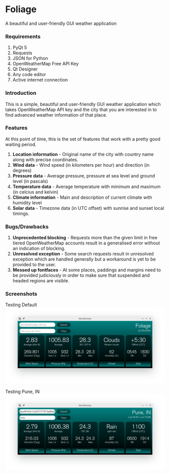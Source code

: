 # Foliage
A beautiful and user-friendly GUI weather application

### Requirements
1. PyQt 5
2. Requests
3. JSON for Python
4. OpenWeatherMap Free API Key
5. Qt Designer
6. Any code editor
7. Active internet connection

### Introduction
This is a simple, beautiful and user-friendly GUI weather application which takes OpenWeatherMap API key and the city that you are interested in to find advanced weather information of that place. 

### Features
At this point of time, this is the set of features that work with a pretty good waiting period.
1. **Location information** - Original name of the city with country name along with precise coordinates.
2. **Wind data** - Wind speed (in kilometers per hour) and direction (in degrees)
3. **Pressure data** - Average pressure, pressure at sea level and ground level (in pascals)
4. **Temperature data** - Average temperature with minimum and maximum (in celcius and kelvin)
5. **Climate information** - Main and description of current climate with humidity level
6. **Solar data** - Timezone data (in UTC offset) with sunrise and sunset local timings.

### Bugs/Drawbacks
1. **Unprecedented blocking** - Requests more than the given limit in free tiered OpenWeatherMap accounts result in a generalised error without an indication of blocking.
2. **Unresolved exception** - Some search requests result in unresolved exception which are handled generally but a workaround is yet to be provided to the user.
3. **Messed up fontfaces** - At some places, paddings and margins need to be provided judiciously in order to make sure that suspended and headed regions are visible.

### Screenshots
Testing Default
![Default Screen](pics/folqt/sdefault.png)

Testing Pune, IN
![Breakpoint Screen](pics/folqt/punecity.png)
